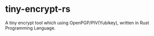 # tiny-encrypt-rs
A tiny encrypt tool which using OpenPGP/PIV(Yubikey), written in Rust Programming Language.
